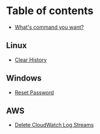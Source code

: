 # Table of contents

* [What's command you want?](README.md)

## Linux

* [Clear History](linux/clear-history.md)

## Windows

* [Reset Password](windows/reset-password.md)

## AWS

* [Delete CloudWatch Log Streams](aws/delete-cloudwatch-log-streams.md)

